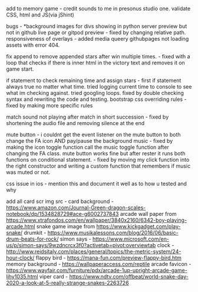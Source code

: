 
add to memory game - 
credit sounds to me in presonus studio one.
validate CSS, html and JS(via jShint)



bugs - 
*background images for divs showing in python server preview but not in github live page or gitpod preview - fixed by changing relative path.
responsiveness of overlays - added media queery
githubpages not loading assets with error 404. 

fix append to remove appended stars after win multiple times. - fixed with a loop that checks if there is inner html in the victory text and removes it on game start. 

if statement to check remaining time and assign stars - first if statement always true no matter what time. tried logging current time to console to see what im checking against. tried googling loops. fixed by double checking syntax and rewriting the code and testing.
bootstrap css overriding rules - fixed by making more specific rules

match sound not playing after match in short succession - fixed by shortening the audio file and removing silence at the end

mute button - i couldnt get the event listener on the mute button to both change the FA icon AND pay/pause the background music - fixed by making the icon toggle function call the music toggle function after changing the FA class.
mute button works fine but after rester it runs both functions on conditional statement. - fixed by moving my click function into the right constructor and writing a custom function that remembers if music was muted or not. 

css issue in ios - mention this and document it well as to how u tested and why



add all card scr
img src - 
card background - https://www.amazon.com/Journal-Green-dragon-scales-notebook/dp/1534828729#ace-g6002737843
arcade wall paper from https://www.xtrafondos.com/en/wallpaper/3840x2160/6342-boy-playing-arcade.html
snake game image from https://www.kickgadget.com/play-snake/
drumkit - https://www.musikalessons.com/blog/2016/06/basic-drum-beats-for-rock/
simon says - https://www.microsoft.com/en-us/p/simon-says/9wzdncrcx3f0?activetab=pivot:overviewtab
clock - http://www.reidsitaly.com/places/general/topics/the-metric-system/24-hour-clock/
flappy bird - https://mana-fun.com/preview-flappy-bird.htm
memory background - https://wallpaperaccess.com/reptile
arcade favicon - https://www.wayfair.com/furniture/pdx/arcade-1up-upright-arcade-game-ljhy1035.html
viper card - https://www.ndtv.com/offbeat/world-snake-day-2020-a-look-at-5-really-strange-snakes-2263726